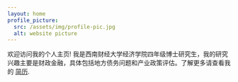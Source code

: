 ```yaml
---
layout: home
profile_picture:
  src: /assets/img/profile-pic.jpg
  alt: website picture
---
```


<p>
  欢迎访问我的个人主页! 我是西南财经大学经济学院四年级博士研究生，我的研究兴趣主要是财政金融，具体包括地方债务问题和产业政策评估。了解更多请查看我的 <a href="/assets/CV.pdf">简历</a>.
</p>


